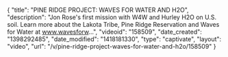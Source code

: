 {
    "title": "PINE RIDGE PROJECT: WAVES FOR WATER AND H2O",
    "description": "Jon Rose's first mission with W4W and Hurley H2O on U.S. soil. Learn more about the Lakota Tribe, Pine Ridge Reservation and Waves for Water at www.wavesforw...",
    "videoid": "158509",
    "date_created": "1398292485",
    "date_modified": "1418181330",
    "type": "captivate",
    "layout": "video",
    "url": "\/v\/pine-ridge-project-waves-for-water-and-h2o\/158509"
}